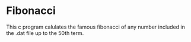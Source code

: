 # Fibonacci
This c program calulates the famous fibonacci of any number included in the .dat file up to the 50th term.
